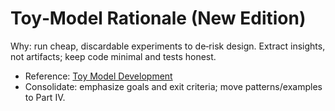 # Toy‑Model Rationale (New Edition)

Why: run cheap, discardable experiments to de‑risk design. Extract insights, not artifacts; keep code minimal and tests honest.

- Reference: [Toy Model Development](../../guides/toy-dev.md)
- Consolidate: emphasize goals and exit criteria; move patterns/examples to Part IV.
